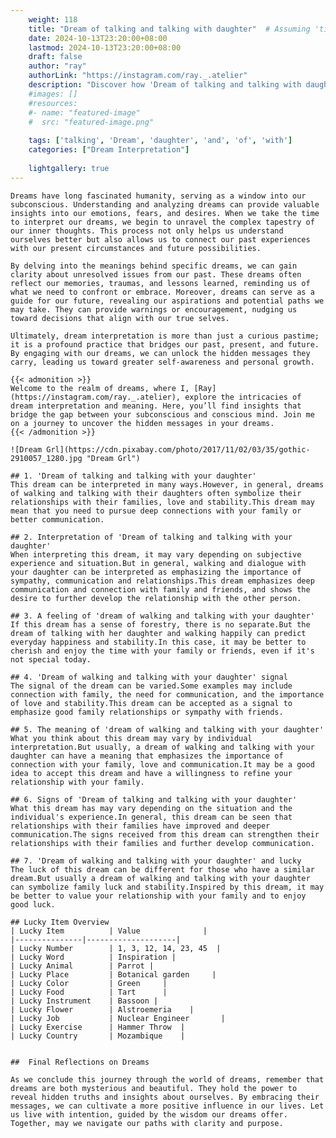 ```yaml
---
    weight: 118
    title: "Dream of talking and talking with daughter"  # Assuming 'title' column exists
    date: 2024-10-13T23:20:00+08:00
    lastmod: 2024-10-13T23:20:00+08:00
    draft: false
    author: "ray"
    authorLink: "https://instagram.com/ray._.atelier"
    description: "Discover how 'Dream of talking and talking with daughter' can interpret your future and uncover its significant meanings in your life."
    #images: []
    #resources:
    #- name: "featured-image"
    #  src: "featured-image.png"
    
    tags: ['talking', 'Dream', 'daughter', 'and', 'of', 'with']
    categories: ["Dream Interpretation"]
    
    lightgallery: true
---
```

    
    Dreams have long fascinated humanity, serving as a window into our subconscious. Understanding and analyzing dreams can provide valuable insights into our emotions, fears, and desires. When we take the time to interpret our dreams, we begin to unravel the complex tapestry of our inner thoughts. This process not only helps us understand ourselves better but also allows us to connect our past experiences with our present circumstances and future possibilities.
    
    By delving into the meanings behind specific dreams, we can gain clarity about unresolved issues from our past. These dreams often reflect our memories, traumas, and lessons learned, reminding us of what we need to confront or embrace. Moreover, dreams can serve as a guide for our future, revealing our aspirations and potential paths we may take. They can provide warnings or encouragement, nudging us toward decisions that align with our true selves.
    
    Ultimately, dream interpretation is more than just a curious pastime; it is a profound practice that bridges our past, present, and future. By engaging with our dreams, we can unlock the hidden messages they carry, leading us toward greater self-awareness and personal growth.
    
    {{< admonition >}}
    Welcome to the realm of dreams, where I, [Ray](https://instagram.com/ray._.atelier), explore the intricacies of dream interpretation and meaning. Here, you’ll find insights that bridge the gap between your subconscious and conscious mind. Join me on a journey to uncover the hidden messages in your dreams.
    {{< /admonition >}}
    
    ![Dream Grl](https://cdn.pixabay.com/photo/2017/11/02/03/35/gothic-2910057_1280.jpg "Dream Grl")
    
    ## 1. 'Dream of talking and talking with your daughter'
    This dream can be interpreted in many ways.However, in general, dreams of walking and talking with their daughters often symbolize their relationships with their families, love and stability.This dream may mean that you need to pursue deep connections with your family or better communication.
    
    ## 2. Interpretation of 'Dream of talking and talking with your daughter'
    When interpreting this dream, it may vary depending on subjective experience and situation.But in general, walking and dialogue with your daughter can be interpreted as emphasizing the importance of sympathy, communication and relationships.This dream emphasizes deep communication and connection with family and friends, and shows the desire to further develop the relationship with the other person.
    
    ## 3. A feeling of 'dream of walking and talking with your daughter'
    If this dream has a sense of forestry, there is no separate.But the dream of talking with her daughter and walking happily can predict everyday happiness and stability.In this case, it may be better to cherish and enjoy the time with your family or friends, even if it's not special today.
    
    ## 4. 'Dream of walking and talking with your daughter' signal
    The signal of the dream can be varied.Some examples may include connection with family, the need for communication, and the importance of love and stability.This dream can be accepted as a signal to emphasize good family relationships or sympathy with friends.
    
    ## 5. The meaning of 'dream of walking and talking with your daughter'
    What you think about this dream may vary by individual interpretation.But usually, a dream of walking and talking with your daughter can have a meaning that emphasizes the importance of connection with your family, love and communication.It may be a good idea to accept this dream and have a willingness to refine your relationship with your family.
    
    ## 6. Signs of 'Dream of talking and talking with your daughter'
    What this dream has may vary depending on the situation and the individual's experience.In general, this dream can be seen that relationships with their families have improved and deeper communication.The signs received from this dream can strengthen their relationships with their families and further develop communication.
    
    ## 7. 'Dream of walking and talking with your daughter' and lucky
    The luck of this dream can be different for those who have a similar dream.But usually a dream of walking and talking with your daughter can symbolize family luck and stability.Inspired by this dream, it may be better to value your relationship with your family and to enjoy good luck.
    
    ## Lucky Item Overview
    | Lucky Item          | Value              |
    |---------------|--------------------|
    | Lucky Number        | 1, 3, 12, 14, 23, 45  |
    | Lucky Word          | Inspiration |
    | Lucky Animal        | Parrot |
    | Lucky Place         | Botanical garden     |
    | Lucky Color         | Green     |
    | Lucky Food          | Tart      |
    | Lucky Instrument    | Bassoon |
    | Lucky Flower        | Alstroemeria    |
    | Lucky Job           | Nuclear Engineer       |
    | Lucky Exercise      | Hammer Throw  |
    | Lucky Country       | Mozambique    |
    
    
    ##  Final Reflections on Dreams
    
    As we conclude this journey through the world of dreams, remember that dreams are both mysterious and beautiful. They hold the power to reveal hidden truths and insights about ourselves. By embracing their messages, we can cultivate a more positive influence in our lives. Let us live with intention, guided by the wisdom our dreams offer. Together, may we navigate our paths with clarity and purpose.
    